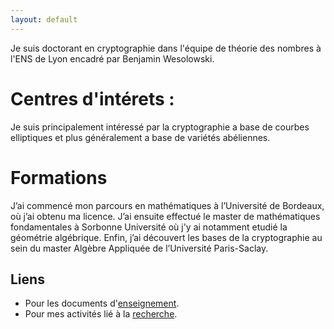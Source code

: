 ```yaml
---
layout: default
---
```


Je suis doctorant en cryptographie dans l'équipe de théorie des nombres à l'ENS de Lyon encadré par Benjamin Wesolowski. 

# Centres d'intérets :

Je suis principalement intéressé par la cryptographie a base de courbes elliptiques et plus généralement a base de variétés abéliennes. 

# Formations

J’ai commencé mon parcours en mathématiques à l’Université de Bordeaux, où j’ai obtenu ma licence.
J’ai ensuite effectué le master de mathématiques fondamentales à Sorbonne Université où j'y ai notamment etudié la géométrie algébrique.
Enfin, j’ai découvert les bases de la cryptographie au sein du master Algèbre Appliquée de l’Université Paris-Saclay.

## Liens
*   Pour les documents d'[enseignement](./Enseignement.html).    
*   Pour mes activités lié à la [recherche](./Recherche.html).










